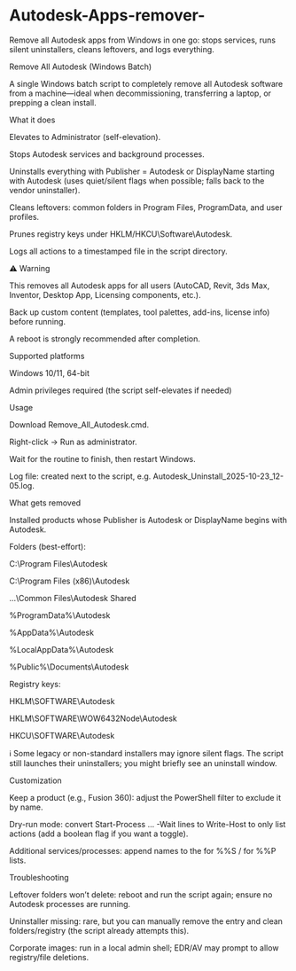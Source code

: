 # Autodesk-Apps-remover-
Remove all Autodesk apps from Windows in one go: stops services, runs silent uninstallers, cleans leftovers, and logs everything.


Remove All Autodesk (Windows Batch)

A single Windows batch script to completely remove all Autodesk software from a machine—ideal when decommissioning, transferring a laptop, or prepping a clean install.

What it does

Elevates to Administrator (self-elevation).

Stops Autodesk services and background processes.

Uninstalls everything with Publisher = Autodesk or DisplayName starting with Autodesk (uses quiet/silent flags when possible; falls back to the vendor uninstaller).

Cleans leftovers: common folders in Program Files, ProgramData, and user profiles.

Prunes registry keys under HKLM/HKCU\Software\Autodesk.

Logs all actions to a timestamped file in the script directory.

⚠️ Warning

This removes all Autodesk apps for all users (AutoCAD, Revit, 3ds Max, Inventor, Desktop App, Licensing components, etc.).

Back up custom content (templates, tool palettes, add-ins, license info) before running.

A reboot is strongly recommended after completion.

Supported platforms

Windows 10/11, 64-bit

Admin privileges required (the script self-elevates if needed)

Usage

Download Remove_All_Autodesk.cmd.

Right-click → Run as administrator.

Wait for the routine to finish, then restart Windows.

Log file: created next to the script, e.g. Autodesk_Uninstall_2025-10-23_12-05.log.

What gets removed

Installed products whose Publisher is Autodesk or DisplayName begins with Autodesk.

Folders (best-effort):

C:\Program Files\Autodesk

C:\Program Files (x86)\Autodesk

...\Common Files\Autodesk Shared

%ProgramData%\Autodesk

%AppData%\Autodesk

%LocalAppData%\Autodesk

%Public%\Documents\Autodesk

Registry keys:

HKLM\SOFTWARE\Autodesk

HKLM\SOFTWARE\WOW6432Node\Autodesk

HKCU\SOFTWARE\Autodesk

ℹ️ Some legacy or non-standard installers may ignore silent flags. The script still launches their uninstallers; you might briefly see an uninstall window.

Customization

Keep a product (e.g., Fusion 360): adjust the PowerShell filter to exclude it by name.

Dry-run mode: convert Start-Process ... -Wait lines to Write-Host to only list actions (add a boolean flag if you want a toggle).

Additional services/processes: append names to the for %%S / for %%P lists.

Troubleshooting

Leftover folders won’t delete: reboot and run the script again; ensure no Autodesk processes are running.

Uninstaller missing: rare, but you can manually remove the entry and clean folders/registry (the script already attempts this).

Corporate images: run in a local admin shell; EDR/AV may prompt to allow registry/file deletions.

